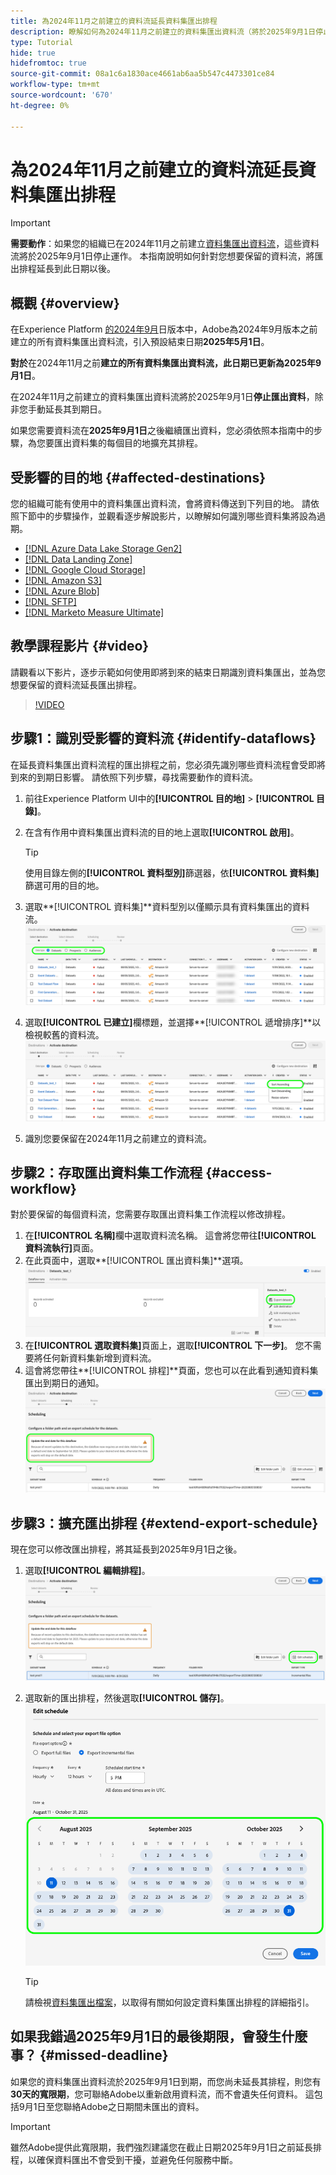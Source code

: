 ```yaml
---
title: 為2024年11月之前建立的資料流延長資料集匯出排程
description: 瞭解如何為2024年11月之前建立的資料集匯出資料流（將於2025年9月1日停止運作）延長匯出排程。
type: Tutorial
hide: true
hidefromtoc: true
source-git-commit: 08a1c6a1830ace4661ab6aa5b547c4473301ce84
workflow-type: tm+mt
source-wordcount: '670'
ht-degree: 0%

---
```



# 為2024年11月之前建立的資料流延長資料集匯出排程

>[!IMPORTANT]
>
>**需要動作**：如果您的組織已在2024年11月之前建立[資料集匯出資料流](export-datasets.md)，這些資料流將於2025年9月1日停止運作。 本指南說明如何針對您想要保留的資料流，將匯出排程延長到此日期以後。

## 概觀 {#overview}

在Experience Platform [的2024年9月](/help/release-notes/2024/september-2024.md#destinations)日版本中，Adobe為2024年9月版本之前建立的所有資料集匯出資料流，引入預設結束日期&#x200B;**2025年5月1日**。

**對於**&#x200B;在2024年11月之前&#x200B;**建立的所有資料集匯出資料流，此日期已更新為2025年9月1日**。

在2024年11月之前建立的資料集匯出資料流將於2025年9月1日&#x200B;**停止匯出資料**，除非您手動延長其到期日。

如果您需要資料流在&#x200B;**2025年9月1日**&#x200B;之後繼續匯出資料，您必須依照本指南中的步驟，為您要匯出資料集的每個目的地擴充其排程。

## 受影響的目的地 {#affected-destinations}

您的組織可能有使用中的資料集匯出資料流，會將資料傳送到下列目的地。 請依照下節中的步驟操作，並觀看逐步解說影片，以瞭解如何識別哪些資料集將設為過期。

* [[!DNL Azure Data Lake Storage Gen2]](../catalog/cloud-storage/adls-gen2.md)
* [[!DNL Data Landing Zone]](../catalog/cloud-storage/data-landing-zone.md)
* [[!DNL Google Cloud Storage]](../catalog/cloud-storage/google-cloud-storage.md)
* [[!DNL Amazon S3]](../catalog/cloud-storage/amazon-s3.md#changelog)
* [[!DNL Azure Blob]](../catalog/cloud-storage/azure-blob.md#changelog)
* [[!DNL SFTP]](../catalog/cloud-storage/sftp.md#changelog)
* [[!DNL Marketo Measure Ultimate]](../catalog/adobe/marketo-measure-ultimate.md)

## 教學課程影片 {#video}

請觀看以下影片，逐步示範如何使用即將到來的結束日期識別資料集匯出，並為您想要保留的資料流延長匯出排程。

>[!VIDEO](https://video.tv.adobe.com/v/3470518/)

## 步驟1：識別受影響的資料流 {#identify-dataflows}

在延長資料集匯出資料流程的匯出排程之前，您必須先識別哪些資料流程會受即將到來的到期日影響。 請依照下列步驟，尋找需要動作的資料流。

1. 前往Experience Platform UI中的&#x200B;**[!UICONTROL 目的地]** > **[!UICONTROL 目錄]**。
2. 在含有作用中資料集匯出資料流的目的地上選取&#x200B;**[!UICONTROL 啟用]**。

   >[!TIP]
   >
   >使用目錄左側的&#x200B;**[!UICONTROL 資料型別]**&#x200B;篩選器，依&#x200B;**[!UICONTROL 資料集]**&#x200B;篩選可用的目的地。

3. 選取&#x200B;**[!UICONTROL 資料集]**資料型別以僅顯示具有資料集匯出的資料流。
   ![熒幕擷圖顯示如何依資料型別篩選資料流程。](/help/destinations/assets/ui/export-datasets/dataset-type.png)
4. 選取&#x200B;**[!UICONTROL 已建立]**&#x200B;欄標題，並選擇&#x200B;**[!UICONTROL 遞增排序]**以檢視較舊的資料流。
   ![顯示如何遞增排序資料流程的熒幕擷圖。](/help/destinations/assets/ui/export-datasets/sort-ascending.png)
5. 識別您要保留在2024年11月之前建立的資料流。

## 步驟2：存取匯出資料集工作流程 {#access-workflow}

對於要保留的每個資料流，您需要存取匯出資料集工作流程以修改排程。

1. 在&#x200B;**[!UICONTROL 名稱]**&#x200B;欄中選取資料流名稱。 這會將您帶往&#x200B;**[!UICONTROL 資料流執行]**&#x200B;頁面。
2. 在此頁面中，選取&#x200B;**[!UICONTROL 匯出資料集]**選項。
   ![在資料流執行頁面中顯示匯出資料集選項的熒幕擷圖。](/help/destinations/assets/ui/export-datasets/export-datasets-option.png)
3. 在&#x200B;**[!UICONTROL 選取資料集]**&#x200B;頁面上，選取&#x200B;**[!UICONTROL 下一步]**。 您不需要將任何新資料集新增到資料流。
4. 這會將您帶往&#x200B;**[!UICONTROL 排程]**頁面，您也可以在此看到通知資料集匯出到期日的通知。
   ![資料集匯出資料流，其中包含到期通知](/help/destinations/assets/ui/export-datasets/dataset-export-notification.png)

## 步驟3：擴充匯出排程 {#extend-export-schedule}

現在您可以修改匯出排程，將其延長到2025年9月1日之後。

1. 選取&#x200B;**[!UICONTROL 編輯排程]**。
   ![顯示[編輯排程]按鈕之[排程]步驟的熒幕擷圖。](/help/destinations/assets/ui/export-datasets/edit-schedule.png)
2. 選取新的匯出排程，然後選取&#x200B;**[!UICONTROL 儲存]**。
   ![顯示排程選項的排程步驟熒幕擷圖。](/help/destinations/assets/ui/export-datasets/edit-schedule-calendar.png)

   >[!TIP]
   >
   >請檢視[資料集匯出檔案](export-datasets.md#scheduling)，以取得有關如何設定資料集匯出排程的詳細指引。

## 如果我錯過2025年9月1日的最後期限，會發生什麼事？ {#missed-deadline}

如果您的資料集匯出資料流於2025年9月1日到期，而您尚未延長其排程，則您有&#x200B;**30天的寬限期**，您可聯絡Adobe以重新啟用資料流，而不會遺失任何資料。 這包括9月1日至您聯絡Adobe之日期間未匯出的資料。

>[!IMPORTANT]
>
>雖然Adobe提供此寬限期，我們強烈建議您在截止日期2025年9月1日之前延長排程，以確保資料匯出不會受到干擾，並避免任何服務中斷。
